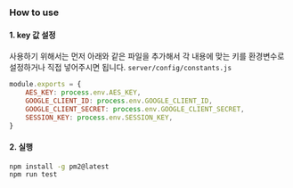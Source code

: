 ### How to use
#### 1. key 값 설정
사용하기 위해서는 먼저 아래와 같은 파일을 추가해서 각 내용에 맞는 키를 환경변수로 설정하거나 직접 넣어주시면 됩니다.
`server/config/constants.js`
```js
module.exports = {
    AES_KEY: process.env.AES_KEY,
    GOOGLE_CLIENT_ID: process.env.GOOGLE_CLIENT_ID,
    GOOGLE_CLIENT_SECRET: process.env.GOOGLE_CLIENT_SECRET,
    SESSION_KEY: process.env.SESSION_KEY,
}
```

#### 2. 실행
```sh
npm install -g pm2@latest
npm run test
``` 